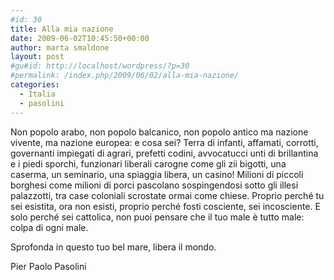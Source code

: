```yaml
---
#id: 30
title: Alla mia nazione
date: 2009-06-02T10:45:50+00:00
author: marta smaldone
layout: post
#gu#id: http://localhost/wordpress/?p=30
#permalink: /index.php/2009/06/02/alla-mia-nazione/
categories:
  - Italia
  - pasolini
---
```

Non popolo arabo, non popolo balcanico, non popolo antico
ma nazione vivente, ma nazione europea:
e cosa sei? Terra di infanti, affamati, corrotti,
governanti impiegati di agrari, prefetti codini,
avvocatucci unti di brillantina e i piedi sporchi,
funzionari liberali carogne come gli zii bigotti,
una caserma, un seminario, una spiaggia libera, un casino!
Milioni di piccoli borghesi come milioni di porci
pascolano sospingendosi sotto gli illesi palazzotti,
tra case coloniali scrostate ormai come chiese.
Proprio perché tu sei esistita, ora non esisti,
proprio perché fosti cosciente, sei incosciente.
E solo perché sei cattolica, non puoi pensare
che il tuo male è tutto male: colpa di ogni male.

Sprofonda in questo tuo bel mare, libera il mondo.

Pier Paolo Pasolini